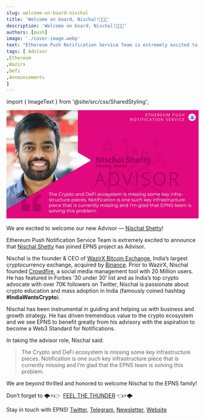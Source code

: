 ```yaml
---
slug: welcome-on-board-nischal
title: 'Welcome on board, Nischal!🚀🚀🚀'
description: 'Welcome on board, Nischal!🚀🚀🚀'
authors: [push]
image: './cover-image.webp'
text: "Ethereum Push Notification Service Team is extremely excited to announce that Nischal Shetty has joined EPNS project as Advisor."
tags: [ Advisor
,Ethereum
,Wazirx
,Defi
,Announcements
]
---
```

import { ImageText } from '@site/src/css/SharedStyling';

![Cover Image of Welcome on board, Nischal!🚀🚀🚀](./cover-image.webp)

<!--truncate-->

We are excited to welcome our new Advisor — [Nischal Shetty](https://twitter.com/NischalShetty)!

Ethereum Push Notification Service Team is extremely excited to announce that [Nischal Shetty](https://twitter.com/NischalShetty) has joined EPNS project as Advisor.

Nischal is the founder & CEO of [WazirX Bitcoin Exchange](https://medium.com/u/d29061a6efc2?source=post_page-----d888c88462de--------------------------------), India’s largest cryptocurrency exchange, acquired by [Binance](https://medium.com/u/57600910a883?source=post_page-----d888c88462de--------------------------------). Prior to WazirX, Nischal founded [Crowdfire](https://twitter.com/Crowdfire), a social media management tool with 20 Million users. He has featured in Forbes ’30 under 30’ list and as India’s top crypto advocate with over 70K followers on Twitter, Nischal is passionate about crypto education and mass adoption in India (famously coined hashtag **#IndiaWantsCrypto**).

Nischal has been instrumental in guiding and helping us with business and growth strategy. He has driven tremendous value to the crypto ecosystem and we see EPNS to benefit greatly from his advisory with the aspiration to become a Web3 Standard for Notifications.

In taking the advisor role, Nischal said:

> The Crypto and DeFi ecosystem is missing some key infrastructure pieces. Notification is one such key infrastructure piece that is currently missing and I’m glad that the EPNS team is solving this problem.

We are beyond thrilled and honored to welcome Nischal to the EPNS family!

Don’t forget to 🌩⚡👉 ️ [FEEL THE THUNDER](https://epns.io/) 👈⚡🌩️

Stay in touch with EPNS! [Twitter](http://twitter.com/epnsproject), [Telegram](https://t.me/epnsproject), [Newsletter](https://epns.substack.com/), [Website](http://epns.io)

